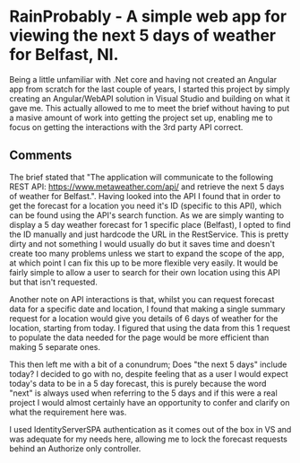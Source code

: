# RainProbably - A simple web app for viewing the next 5 days of weather for Belfast, NI.

Being a little unfamiliar with .Net core and having not created an Angular app from scratch for the last couple of years, I started this project by simply creating an Angular/WebAPI solution in Visual Studio and building on what it gave me. This actually allowed to me to meet the brief without having to put a masive amount of work into getting the project set up, enabling me to focus on getting the interactions with the 3rd party API correct.

## Comments

The brief stated that "The application will communicate to the following REST API: https://www.metaweather.com/api/ and retrieve the next 5 days of weather for Belfast.". Having looked into the API I found that in order to get the forecast for a location you need it's ID (specific to this API), which can be found using the API's search function. As we are simply wanting to display a 5 day weather forecast for 1 specific place (Belfast), I opted to find the ID manually and just hardcode the URL in the RestService. This is pretty dirty and not something I would usually do but it saves time and doesn't create too many problems unless we start to expand the scope of the app, at which point I can fix this up to be more flexible very easily. It would be fairly simple to allow a user to search for their own location using this API but that isn't requested.

Another note on API interactions is that, whilst you can request forecast data for a specific date and location, I found that making a single summary request for a location would give you details of 6 days of weather for the location, starting from today. I figured that using the data from this 1 request to populate the data needed for the page would be more efficient than making 5 separate ones. 

This then left me with a bit of a conundrum; Does "the next 5 days" include today? I decided to go with no, despite feeling that as a user I would expect today's data to be in a 5 day forecast, this is purely because the word "next" is always used when referring to the 5 days and if this were a real project I would almost certainly have an opportunity to confer and clarify on what the requirement here was.

I used IdentityServerSPA authentication as it comes out of the box in VS and was adequate for my needs here, allowing me to lock the forecast requests behind an Authorize only controller.



    
